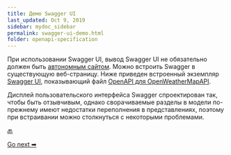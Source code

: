 ```yaml
---
title: Демо Swagger UI
last_updated: Oct 9, 2019
sidebar: mydoc_sidebar
permalink: swagger-ui-demo.html
folder: openapi-specification
---
```


При использовании Swagger UI, вывод Swagger UI не обязательно должен быть [автономным сайтом](https://idratherbewriting.com/learnapidoc/assets/files/swagger/). Можно встроить Swagger в существующую веб-страницу. Ниже приведен встроенный экземпляр [Swagger UI](https://github.com/swagger-api/swagger-ui), показывающий файл [OpenAPI для OpenWeatherMapAPI](https://idratherbewriting.com/learnapidoc/docs/rest_api_specifications/openapi_openweathermap.yml).

Дисплей пользовательского интерфейса Swagger спроектирован так, чтобы быть отзывчивым, однако  сворачиваемые разделы в модели по-прежнему имеют недостатки переполнения в представлениях, поэтому при встраивании можно столкнуться с некоторыми проблемами.


[🔙](swagger-ui-tutorial.html)

[Go next ➡](swaggerhub-introduction-and-tutorial.html)
